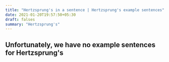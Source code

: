```yaml
---
title: "Hertzsprung's in a sentence | Hertzsprung's example sentences"
date: 2021-01-20T19:57:50+05:30
draft: falses
summary: "Hertzsprung's"
---
```

## Unfortunately, we have no example sentences for Hertzsprung's                 
